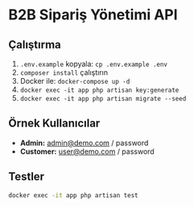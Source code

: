 # B2B Sipariş Yönetimi API

## Çalıştırma
1. `.env.example` kopyala: `cp .env.example .env`
2. `composer install` çalıştırın
3. Docker ile: `docker-compose up -d`
4. `docker exec -it app php artisan key:generate`
5. `docker exec -it app php artisan migrate --seed`

## Örnek Kullanıcılar
- **Admin:** admin@demo.com / password
- **Customer:** user@demo.com / password

## Testler
```bash
docker exec -it app php artisan test
